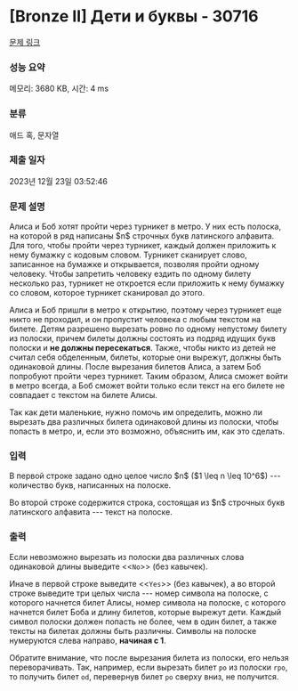 # [Bronze II] Дети и буквы - 30716 

[문제 링크](https://www.acmicpc.net/problem/30716) 

### 성능 요약

메모리: 3680 KB, 시간: 4 ms

### 분류

애드 혹, 문자열

### 제출 일자

2023년 12월 23일 03:52:46

### 문제 설명

<p>Алиса и Боб хотят пройти через турникет в метро. У них есть полоска, на которой в ряд написаны $n$ строчных букв латинского алфавита. Для того, чтобы пройти через турникет, каждый должен приложить к нему бумажку с кодовым словом. Турникет сканирует слово, записанное на бумажке и открывается, позволяя пройти одному человеку. Чтобы запретить человеку ездить по одному билету несколько раз, турникет не откроется если приложить к нему бумажку со словом, которое турникет сканировал до этого.</p>

<p>Алиса и Боб пришли в метро к открытию, поэтому через турникет еще никто не проходил, и он пропустит человека с любым текстом на билете. Детям разрешено вырезать ровно по одному непустому билету из полоски, причем билеты должны состоять из подряд идущих букв полоски и <strong>не должны пересекаться</strong>. Также, чтобы никто из детей не считал себя обделeнным, билеты, которые они вырежут, должны быть одинаковой длины. После вырезания билетов Алиса, а затем Боб попробуют пройти через турникет. Таким образом, Алиса сможет войти в метро всегда, а Боб сможет войти только если текст на его билете не совпадает с текстом на билете Алисы.</p>

<p>Так как дети маленькие, нужно помочь им определить, можно ли вырезать два различных билета одинаковой длины из полоски, чтобы попасть в метро, и, если это возможно, объяснить им, как это сделать.</p>

### 입력 

 <p>В первой строке задано одно целое число $n$ ($1 \leq n \leq 10^6$) --- количество букв, написанных на полоске.</p>

<p>Во второй строке содержится строка, состоящая из $n$ строчных букв латинского алфавита --- текст на полоске.</p>

### 출력 

 <p>Если невозможно вырезать из полоски два различных слова одинаковой длины выведите <<<code>No</code>>> (без кавычек).</p>

<p>Иначе в первой строке выведите <<<code>Yes</code>>> (без кавычек), а во второй строке выведите три целых числа --- номер символа на полоске, с которого начнется билет Алисы, номер символа на полоске, с которого начнется билет Боба и длину билетов, которые вырежут дети. Каждый символ полоски должен попасть не более, чем в один билет, а также тексты на билетах должны быть различны. Символы на полоске нумеруются слева направо, <strong>начиная с 1</strong>.</p>

<p>Обратите внимание, что после вырезания билета из полоски, его нельзя переворачивать. Так, например, если вырезать билет <code>po</code> из полоски <code>rpo</code>, то получить билет <code>od</code>, перевернув билет <code>po</code> сверху вниз, не получится.</p>

